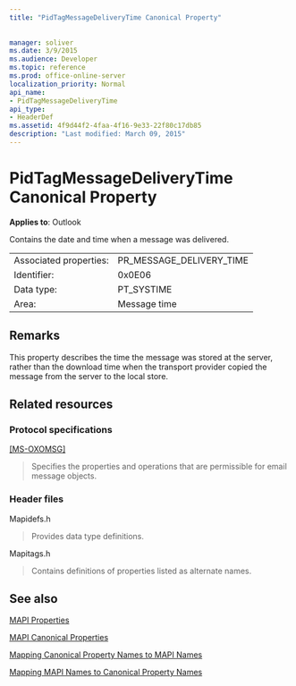 ```yaml
---
title: "PidTagMessageDeliveryTime Canonical Property"
 
 
manager: soliver
ms.date: 3/9/2015
ms.audience: Developer
ms.topic: reference
ms.prod: office-online-server
localization_priority: Normal
api_name:
- PidTagMessageDeliveryTime
api_type:
- HeaderDef
ms.assetid: 4f9d44f2-4faa-4f16-9e33-22f80c17db85
description: "Last modified: March 09, 2015"
---
```


# PidTagMessageDeliveryTime Canonical Property

  
  
**Applies to**: Outlook 
  
Contains the date and time when a message was delivered. 
  
|||
|:-----|:-----|
|Associated properties:  <br/> |PR_MESSAGE_DELIVERY_TIME  <br/> |
|Identifier:  <br/> |0x0E06  <br/> |
|Data type:  <br/> |PT_SYSTIME  <br/> |
|Area:  <br/> |Message time  <br/> |
   
## Remarks

This property describes the time the message was stored at the server, rather than the download time when the transport provider copied the message from the server to the local store.
  
## Related resources

### Protocol specifications

[[MS-OXOMSG]](http://msdn.microsoft.com/library/daa9120f-f325-4afb-a738-28f91049ab3c%28Office.15%29.aspx)
  
> Specifies the properties and operations that are permissible for email message objects.
    
### Header files

Mapidefs.h
  
> Provides data type definitions.
    
Mapitags.h
  
> Contains definitions of properties listed as alternate names.
    
## See also



[MAPI Properties](mapi-properties.md)
  
[MAPI Canonical Properties](mapi-canonical-properties.md)
  
[Mapping Canonical Property Names to MAPI Names](mapping-canonical-property-names-to-mapi-names.md)
  
[Mapping MAPI Names to Canonical Property Names](mapping-mapi-names-to-canonical-property-names.md)

